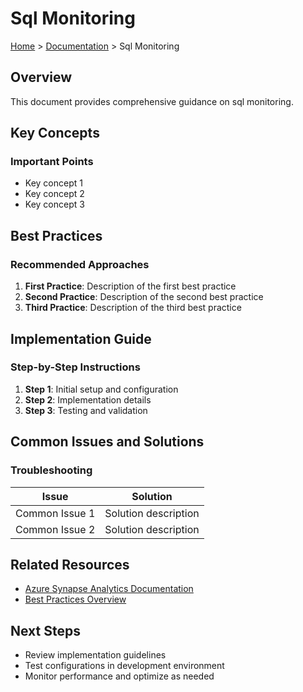 # Sql Monitoring

[Home](/README.md) > [Documentation](../README.md) > Sql Monitoring

## Overview

This document provides comprehensive guidance on sql monitoring.

## Key Concepts

### Important Points

- Key concept 1
- Key concept 2
- Key concept 3

## Best Practices

### Recommended Approaches

1. **First Practice**: Description of the first best practice
2. **Second Practice**: Description of the second best practice
3. **Third Practice**: Description of the third best practice

## Implementation Guide

### Step-by-Step Instructions

1. **Step 1**: Initial setup and configuration
2. **Step 2**: Implementation details
3. **Step 3**: Testing and validation

## Common Issues and Solutions

### Troubleshooting

| Issue | Solution |
|-------|----------|
| Common Issue 1 | Solution description |
| Common Issue 2 | Solution description |

## Related Resources

- [Azure Synapse Analytics Documentation](https://docs.microsoft.com/azure/synapse-analytics/)
- [Best Practices Overview](../best-practices/README.md)

## Next Steps

- Review implementation guidelines
- Test configurations in development environment
- Monitor performance and optimize as needed
